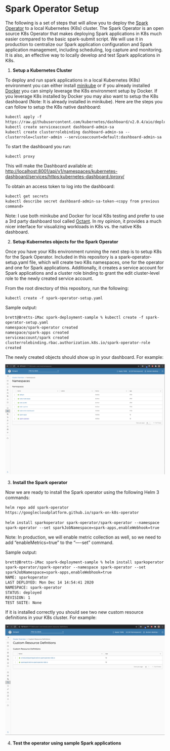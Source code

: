 # Spark Operator Setup

The following is a set of steps that will allow you to deploy the <a href="https://github.com/GoogleCloudPlatform/spark-on-k8s-operator">Spark Operator</a> to a local Kubernetes (K8s) cluster. The Spark Operator is an open source K8s Operator that makes deploying Spark applications in K8s much easier compared to the basic spark-submit script. We will use it in production to centralize our Spark application configuration and Spark application management, including scheduling, log capture and monitoring. It is also, an effective way to locally develop and test Spark applications in K8s.

1) <b>Setup a Kubernetes Cluster</b>

To deploy and run spark applications in a local Kubernetes (K8s) environment you can either install <a href="https://minikube.sigs.k8s.io/docs/start/">minikube</a> or if you already installed <a href="https://www.docker.com/products/docker-desktop">Docker</a> you can simply leverage the K8s environment setup by Docker. If you leverage K8s installed by Docker you may also want to setup the K8s dashboard (Note: It is already installed in minikube). Here are the steps you can follow to setup the K8s native dashboard: 

```
kubectl apply -f https://raw.githubusercontent.com/kubernetes/dashboard/v2.0.4/aio/deploy/recommended.yaml
kubectl create serviceaccount dashboard-admin-sa
kubectl create clusterrolebinding dashboard-admin-sa --clusterrole=cluster-admin --serviceaccount=default:dashboard-admin-sa
```

To start the dashboard you run:

```
kubectl proxy
```

This will make the Dashboard available at:<br/>
<a href="http://localhost:8001/api/v1/namespaces/kubernetes-dashboard/services/https:kubernetes-dashboard:/proxy/">http://localhost:8001/api/v1/namespaces/kubernetes-dashboard/services/https:kubernetes-dashboard:/proxy/</a>

To obtain an access token to log into the dashboard:

```
kubectl get secrets
kubectl describe secret dashboard-admin-sa-token-<copy from previous command>
```

Note: I use both minikube and Docker for local K8s testing and prefer to use a 3rd party dashboard tool called <a href="https://octant.dev/">Octant</a>. In my opinion, it provides a much nicer interface for visualizing workloads in K8s vs. the native K8s dashboard.

2) <b>Setup Kubernetes objects for the Spark Operator</b>

Once you have your K8s environment running the next step is to setup K8s for the Spark Operator. Included in this repository is a spark-operator-setup.yaml file, which will create two K8s namespaces, one for the operator and one for Spark applications. Additionally, it creates a service account for Spark applications and a cluster role binding to grant the edit cluster-level role to the newly created service account.

From the root directory of this repository, run the following:

```
kubectl create -f spark-operator-setup.yaml
```

Sample output:

```
brett@Bretts-iMac spark-deployment-sample % kubectl create -f spark-operator-setup.yaml
namespace/spark-operator created
namespace/spark-apps created
serviceaccount/spark created
clusterrolebinding.rbac.authorization.k8s.io/spark-operator-role created
```

The newly created objects should show up in your dashboard. For example:

![alt text](images/k8s-cluster-namespaces.png "Octant Dashboard - Kubernetes Cluster Namespaces View")

3) <b>Install the Spark operator</b>

Now we are ready to install the Spark operator using the following Helm 3 commands:

```
helm repo add spark-operator https://googlecloudplatform.github.io/spark-on-k8s-operator

helm install sparkoperator spark-operator/spark-operator --namespace spark-operator --set sparkJobNamespace=spark-apps,enableWebhook=true
```

Note: In production, we will enable metric collection as well, so we need to add “enableMetrics=true” to the “—-set” command.

Sample output:

```
brett@Bretts-iMac spark-deployment-sample % helm install sparkoperator spark-operator/spark-operator --namespace spark-operator --set sparkJobNamespace=spark-apps,enableWebhook=true
NAME: sparkoperator
LAST DEPLOYED: Mon Dec 14 14:54:41 2020
NAMESPACE: spark-operator
STATUS: deployed
REVISION: 1
TEST SUITE: None
```

If it is installed correctly you should see two new custom resource definitions in your K8s cluster. For example:

![alt text](images/k8s-cluster-custom-resource-defs.png "Octant Dashboard - Kubernetes Cluster Custom Resource Definitions View")

4) <b>Test the operator using sample Spark applications</b>


